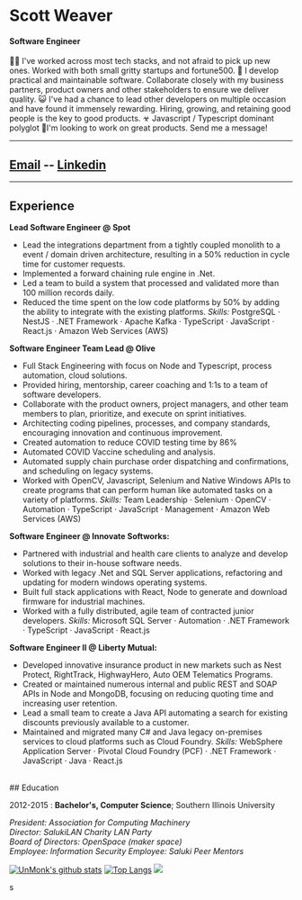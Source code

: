 # Scott Weaver

#### Software Engineer



👨‍💼 I've worked across most tech stacks, and not afraid to pick up new ones. Worked with both small gritty startups and fortune500.
🤖 I develop practical and maintainable software. Collaborate closely with my business partners, product owners and other stakeholders to ensure we deliver quality. 
😺 I've had a chance to lead other developers on multiple occasion and have found it immensely rewarding. Hiring, growing, and retaining good people is the key to good products. 
☣ Javascript / Typescript dominant polyglot
🤝I'm looking to work on great products. Send me a message!

---

## [Email](mailto:scott@weaverscott.com) -- [Linkedin](https://linkedin.com/in/scottweaverdev)

---

## Experience

**Lead Software Engineer @ Spot**
- Lead the integrations department from a tightly coupled monolith to a event / domain driven architecture, resulting in a 50% reduction in cycle time for customer requests.
- Implemented a forward chaining rule engine in .Net.
- Led a team to build a system that processed and validated more than 100 million records daily.
- Reduced the time spent on the low code platforms by 50% by adding the ability to integrate with the existing platforms.
*Skills:* PostgreSQL · NestJS · .NET Framework · Apache Kafka · TypeScript · JavaScript · React.js · Amazon Web Services (AWS)


 
**Software Engineer Team Lead @ Olive**
- Full Stack Engineering with focus on Node and Typescript, process automation, cloud solutions.
- Provided hiring, mentorship, career coaching and 1:1s to a team of software developers.
- Collaborate with the product owners, project managers, and other team members to plan, prioritize, and execute on sprint initiatives.
- Architecting coding pipelines, processes, and company standards, encouraging innovation and continuous improvement.
- Created automation to reduce COVID testing time by 86%
- Automated COVID Vaccine scheduling and analysis.
- Automated supply chain purchase order dispatching and confirmations, and scheduling on legacy systems.
- Worked with OpenCV, Javascript, Selenium and Native Windows APIs to create programs that can perform human like automated tasks on a variety of platforms. 
*Skills:* Team Leadership · Selenium · OpenCV · Automation · TypeScript · JavaScript · Management · Amazon Web Services (AWS)

**Software Engineer @ Innovate Softworks:**

- Partnered with industrial and health care clients to analyze and develop solutions to their in-house software needs.
- Worked with legacy .Net and SQL Server applications, refactoring and updating for modern windows operating systems. 
- Built full stack applications with React, Node to generate and download firmware for industrial machines.
- Worked with a fully distributed, agile team of contracted junior developers. 
*Skills:* Microsoft SQL Server · Automation · .NET Framework · TypeScript · JavaScript · React.js

**Software Engineer II  @ Liberty Mutual:**

- Developed innovative insurance product in new markets such as Nest Protect, RightTrack, HighwayHero, Auto OEM Telematics Programs.
- Created or maintained numerous internal and public REST and SOAP APIs in Node and MongoDB, focusing on reducing quoting time and increasing user retention. 
- Lead a small team to create a Java API automating a search for existing discounts previously available to a customer. 
- Maintained and migrated many C# and Java legacy on-premises services to cloud platforms such as Cloud Foundry.
*Skills:* WebSphere Application Server · Pivotal Cloud Foundry (PCF) · .NET Framework · JavaScript · Java · React.js
<br>
## Education

2012-2015
: **Bachelor's, Computer Science**;  Southern Illinois University

  _President: Association for Computing Machinery_  
 _Director: SalukiLAN Charity LAN Party_  
 _Board of Directors: OpenSpace (maker space)_  
 _Employee: Information Security_
_Employee: Saluki Peer Mentors_
<br>

[![UnMonk's github stats](https://github-readme-stats.vercel.app/api?username=unmonk)](https://github.com/anuraghazra/github-readme-stats)
[![Top Langs](https://github-readme-stats.vercel.app/api/top-langs/?username=unmonk&layout=compact)](https://github.com/anuraghazra/github-readme-stats)
<a href="https://unmonk.github.io"><img src="https://img.shields.io/github/followers/UnMonk?style=for-the-badge">
</a>


s